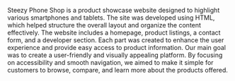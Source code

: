 Steezy Phone Shop is a product showcase website designed to highlight various smartphones and tablets. The site was developed using HTML, which helped structure the overall layout and organize the content effectively.
The website includes a homepage, product listings, a contact form, and a developer section. Each part was created to enhance the user experience and provide easy access to product information.
Our main goal was to create a user-friendly and visually appealing platform. By focusing on accessibility and smooth navigation, we aimed to make it simple for customers to browse, compare, and learn more about the products offered.

